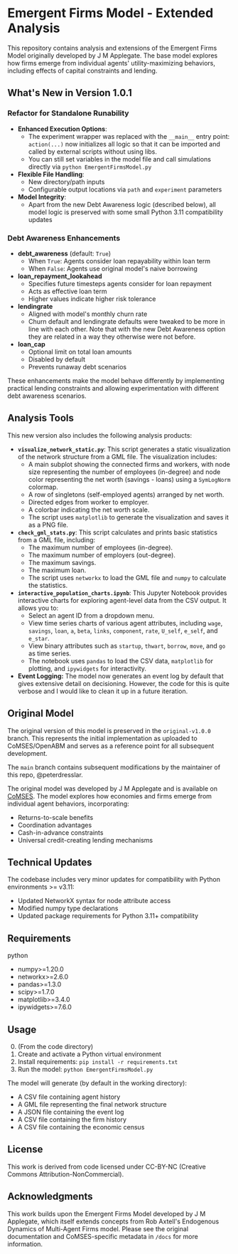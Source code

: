 # Emergent Firms Model - Extended Analysis

This repository contains analysis and extensions of the Emergent Firms Model originally developed by J M Applegate. The base model explores how firms emerge from individual agents' utility-maximizing behaviors, including effects of capital constraints and lending.

## What's New in Version 1.0.1

### Refactor for Standalone Runability

- **Enhanced Execution Options**: 
  - The experiment wrapper was replaced with the `__main__` entry point: `action(...)` now initializes all logic so that it can be imported and called by external scripts without using libs.
  - You can still set variables in the model file and call simulations directly via `python EmergentFirmsModel.py` 
- **Flexible File Handling**:
  - New directory/path inputs
  - Configurable output locations via `path` and `experiment` parameters
- **Model Integrity**:
  - Apart from the new Debt Awareness logic (described below), all model logic is preserved with some small Python 3.11 compatibility updates

### Debt Awareness Enhancements

- **debt_awareness** (default: `True`)
  - When `True`: Agents consider loan repayability within loan term
  - When `False`: Agents use original model's naive borrowing
- **loan_repayment_lookahead**
  - Specifies future timesteps agents consider for loan repayment
  - Acts as effective loan term
  - Higher values indicate higher risk tolerance
- **lendingrate**
  - Aligned with model's monthly churn rate
  - Churn default and lendingrate defaults were tweaked to be more in line with each other. Note that with the new Debt Awareness option they are related in a way they otherwise were not before.
- **loan_cap**
  - Optional limit on total loan amounts
  - Disabled by default
  - Prevents runaway debt scenarios

These enhancements make the model behave differently by implementing practical lending constraints and allowing experimentation with different debt awareness scenarios.

## Analysis Tools

This new version also includes the following analysis products:

- **`visualize_network_static.py`**: This script generates a static visualization of the network structure from a GML file. The visualization includes:
    - A main subplot showing the connected firms and workers, with node size representing the number of employees (in-degree) and node color representing the net worth (savings - loans) using a `SymLogNorm` colormap.
    - A row of singletons (self-employed agents) arranged by net worth.
    - Directed edges from worker to employer.
    - A colorbar indicating the net worth scale.
    - The script uses `matplotlib` to generate the visualization and saves it as a PNG file.
- **`check_gml_stats.py`**: This script calculates and prints basic statistics from a GML file, including:
    - The maximum number of employees (in-degree).
    - The maximum number of employers (out-degree).
    - The maximum savings.
    - The maximum loan.
    - The script uses `networkx` to load the GML file and `numpy` to calculate the statistics.
- **`interactive_population_charts.ipynb`**: This Jupyter Notebook provides interactive charts for exploring agent-level data from the CSV output. It allows you to:
    - Select an agent ID from a dropdown menu.
    - View time series charts of various agent attributes, including `wage`, `savings`, `loan`, `a`, `beta`, `links`, `component`, `rate`, `U_self`, `e_self`, and `e_star`.
    - View binary attributes such as `startup`, `thwart`, `borrow`, `move`, and `go` as time series.
    - The notebook uses `pandas` to load the CSV data, `matplotlib` for plotting, and `ipywidgets` for interactivity.
- **Event Logging:** The model now generates an event log by default that gives extensive detail on decisioning. However, the code for this is quite verbose and I would like to clean it up in a future iteration.


## Original Model

The original version of this model is preserved in the `original-v1.0.0` branch. This represents the initial implementation as uploaded to CoMSES/OpenABM and serves as a reference point for all subsequent development. 

The `main` branch contains subsequent modifications by the maintainer of this repo, @peterdresslar.

The original model was developed by J M Applegate and is available on [CoMSES](https://www.comses.net). The model explores how economies and firms emerge from individual agent behaviors, incorporating:
- Returns-to-scale benefits
- Coordination advantages
- Cash-in-advance constraints
- Universal credit-creating lending mechanisms

## Technical Updates
The codebase includes very minor updates for compatibility with Python environments >= v3.11:
- Updated NetworkX syntax for node attribute access
- Modified numpy type declarations
- Updated package requirements for Python 3.11+ compatibility

## Requirements
python
- numpy>=1.20.0
- networkx>=2.6.0
- pandas>=1.3.0
- scipy>=1.7.0
- matplotlib>=3.4.0
- ipywidgets>=7.6.0

## Usage
0. (From the code directory)
1. Create and activate a Python virtual environment
2. Install requirements: `pip install -r requirements.txt`
3. Run the model: `python EmergentFirmsModel.py`

The model will generate (by default in the working directory):
- A CSV file containing agent history
- A GML file representing the final network structure
- A JSON file containing the event log
- A CSV file containing the firm history
- A CSV file containing the economic census

## License
This work is derived from code licensed under CC-BY-NC (Creative Commons Attribution-NonCommercial).

## Acknowledgments
This work builds upon the Emergent Firms Model developed by J M Applegate, which itself extends concepts from Rob Axtell's Endogenous Dynamics of Multi-Agent Firms model. Please see the original documentation and CoMSES-specific metadata in `/docs` for more information.
